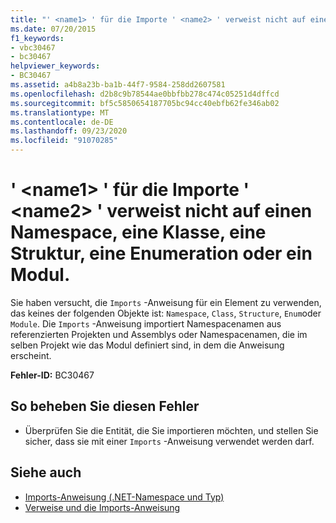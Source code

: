 ```yaml
---
title: "' <name1> ' für die Importe ' <name2> ' verweist nicht auf einen Namespace, eine Klasse, eine Struktur, eine Enumeration oder ein Modul."
ms.date: 07/20/2015
f1_keywords:
- vbc30467
- bc30467
helpviewer_keywords:
- BC30467
ms.assetid: a4b8a23b-ba1b-44f7-9584-258dd2607581
ms.openlocfilehash: d2b8c9b78544ae0bbfbb278c474c05251d4dffcd
ms.sourcegitcommit: bf5c5850654187705bc94cc40ebfb62fe346ab02
ms.translationtype: MT
ms.contentlocale: de-DE
ms.lasthandoff: 09/23/2020
ms.locfileid: "91070285"
---
```

# <a name="name1-for-the-imports-name2-does-not-refer-to-a-namespace-class-structure-enum-or-module"></a>' \<name1> ' für die Importe ' \<name2> ' verweist nicht auf einen Namespace, eine Klasse, eine Struktur, eine Enumeration oder ein Modul.

Sie haben versucht, die `Imports` -Anweisung für ein Element zu verwenden, das keines der folgenden Objekte ist: `Namespace`, `Class`, `Structure`, `Enum`oder `Module`. Die `Imports` -Anweisung importiert Namespacenamen aus referenzierten Projekten und Assemblys oder Namespacenamen, die im selben Projekt wie das Modul definiert sind, in dem die Anweisung erscheint.  
  
 **Fehler-ID:** BC30467  
  
## <a name="to-correct-this-error"></a>So beheben Sie diesen Fehler  
  
- Überprüfen Sie die Entität, die Sie importieren möchten, und stellen Sie sicher, dass sie mit einer `Imports` -Anweisung verwendet werden darf.  
  
## <a name="see-also"></a>Siehe auch

- [Imports-Anweisung (.NET-Namespace und Typ)](../language-reference/statements/imports-statement-net-namespace-and-type.md)
- [Verweise und die Imports-Anweisung](../programming-guide/program-structure/references-and-the-imports-statement.md)
